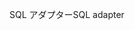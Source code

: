 <span data-ttu-id="247da-101">SQL アダプター</span><span class="sxs-lookup"><span data-stu-id="247da-101">SQL adapter</span></span>